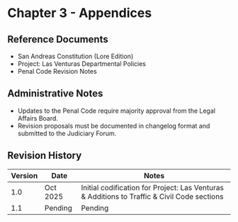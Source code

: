 # Chapter 3 - Appendices

## Reference Documents
- San Andreas Constitution (Lore Edition)
- Project: Las Venturas Departmental Policies
- Penal Code Revision Notes

## Administrative Notes
- Updates to the Penal Code require majority approval from the Legal Affairs Board.
- Revision proposals must be documented in changelog format and submitted to the Judiciary Forum.

## Revision History
| Version | Date | Notes |
|----------|------|-------|
| 1.0 | Oct 2025 | Initial codification for Project: Las Venturas & Additions to Traffic & Civil Code sections |
| 1.1 | Pending | Pending |
